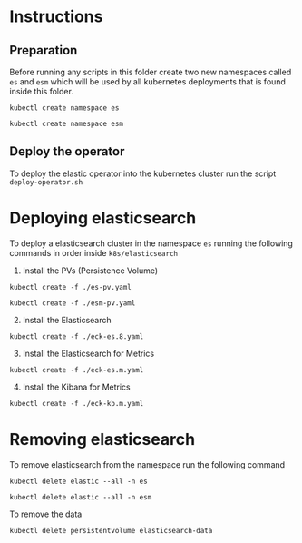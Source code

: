 # Instructions

## Preparation

Before running any scripts in this folder create two new namespaces called `es` and `esm` which will be used by all kubernetes
deployments that is found inside this folder.

```shell
kubectl create namespace es
```

```shell
kubectl create namespace esm
```

## Deploy the operator

To deploy the elastic operator into the kubernetes cluster run the script `deploy-operator.sh`

# Deploying elasticsearch

To deploy a elasticsearch cluster in the namespace `es` running the following commands in order inside `k8s/elasticsearch`

1. Install the PVs (Persistence Volume)
```shell
kubectl create -f ./es-pv.yaml
```

```shell
kubectl create -f ./esm-pv.yaml
```

2. Install the Elasticsearch
```shell
kubectl create -f ./eck-es.8.yaml
```

3. Install the Elasticsearch for Metrics
```shell
kubectl create -f ./eck-es.m.yaml
```

4. Install the Kibana for Metrics
```shell
kubectl create -f ./eck-kb.m.yaml
```

# Removing elasticsearch

To remove elasticsearch from the namespace run the following command

```shell
kubectl delete elastic --all -n es
```

```shell
kubectl delete elastic --all -n esm
```

To remove the data

```shell
kubectl delete persistentvolume elasticsearch-data
```